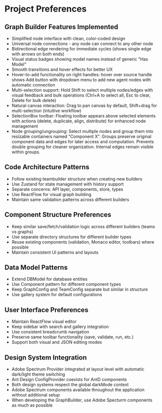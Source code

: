 # Project Preferences

## Graph Builder Features Implemented
- Simplified node interface with clean, color-coded design
- Universal node connections - any node can connect to any other node
- Bidirectional edge rendering for immediate cycles (shows single edge with arrows on both ends)
- Visual status badges showing model names instead of generic "Has Model"
- Smooth transitions and hover effects for better UX
- Hover-to-add functionality on right handles: hover over source handle shows Add button with dropdown menu to add new agent nodes with automatic connection
- Multi-selection support: Hold Shift to select multiple nodes/edges with visual feedback and bulk operations (Ctrl+A to select all, Esc to clear, Delete for bulk delete)
- Natural canvas interaction: Drag to pan canvas by default, Shift+drag for multi-selection (intuitive workflow)
- SelectionBox toolbar: Floating toolbar appears above selected elements with actions (delete, duplicate, align, distribute) for enhanced node management
- Node grouping/ungrouping: Select multiple nodes and group them into resizable containers named "Component X". Groups preserve original component data and edges for later access and computation. Prevents double grouping for cleaner organization. Internal edges remain visible within groups.

## Code Architecture Patterns
- Follow existing teambuilder structure when creating new builders
- Use Zustand for state management with history support
- Separate concerns: API layer, components, store, types
- Use ReactFlow for visual graph building
- Maintain same validation patterns across different builders

## Component Structure Preferences
- Keep similar save/fetch/validation logic across different builders (teams vs graphs)
- Use separate directory structures for different builder types
- Reuse existing components (validation, Monaco editor, toolbars) where possible
- Maintain consistent UI patterns and layouts

## Data Model Patterns
- Extend DBModel for database entities
- Use Component<ConfigType> pattern for different component types
- Keep GraphConfig and TeamConfig separate but similar in structure
- Use gallery system for default configurations

## User Interface Preferences
- Maintain ReactFlow visual editor
- Keep sidebar with search and gallery integration
- Use consistent breadcrumb navigation
- Preserve same toolbar functionality (save, validate, run, etc.)
- Support both visual and JSON editing modes

## Design System Integration
- Adobe Spectrum Provider integrated at layout level with automatic dark/light theme switching
- Ant Design ConfigProvider coexists for AntD components
- Both design systems respect the global darkMode context
- Adobe Spectrum components available throughout the application without additional setup
- When developing the GraphBuilder, use Adobe Specturm components as much as possible
